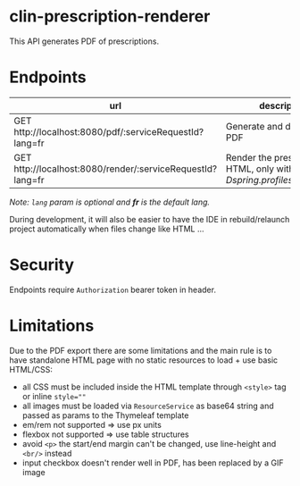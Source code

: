 # clin-prescription-renderer

This API generates PDF of prescriptions.

# Endpoints

|url|description|
|-|-|
|GET http://localhost:8080/pdf/:serviceRequestId?lang=fr|Generate and download PDF|
|GET http://localhost:8080/render/:serviceRequestId?lang=fr|Render the prescription as HTML, only with *-Dspring.profiles.active=dev*|

*Note: `lang` param is optional and **fr** is the default lang.*

During development, it will also be easier to have the IDE in rebuild/relaunch project automatically when files change like HTML ...

# Security

Endpoints require `Authorization` bearer token in header.

# Limitations

Due to the PDF export there are some limitations and the main rule is to have standalone HTML page with no static resources to load + use basic HTML/CSS:
- all CSS must be included inside the HTML template through `<style>` tag or inline `style=""`
- all images must be loaded via `ResourceService` as base64 string and passed as params to the Thymeleaf template
- em/rem not supported => use px units
- flexbox not supported => use table structures
- avoid `<p>` the start/end margin can't be changed, use line-height and `<br/>` instead
- input checkbox doesn't render well in PDF, has been replaced by a GIF image

